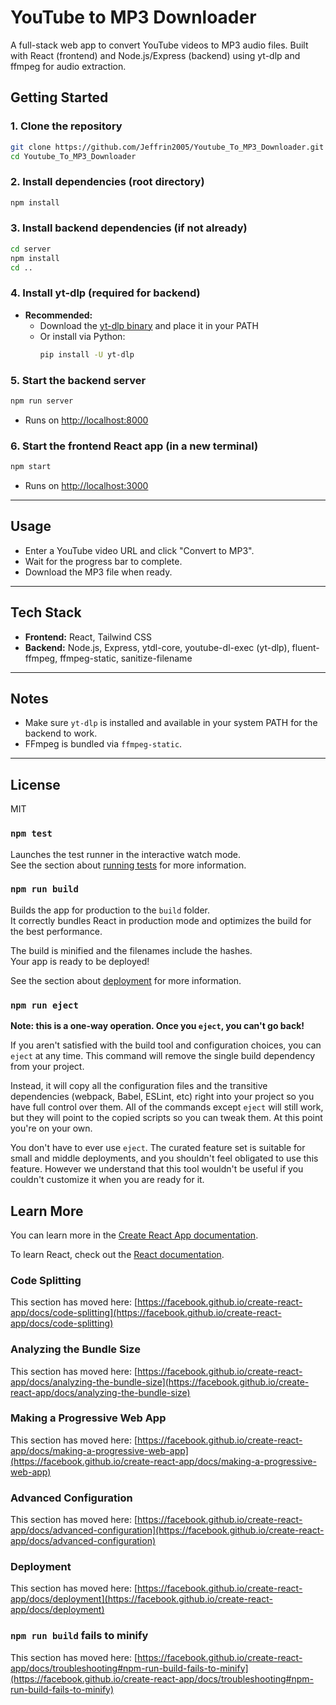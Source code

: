 # YouTube to MP3 Downloader

A full-stack web app to convert YouTube videos to MP3 audio files. Built with React (frontend) and Node.js/Express (backend) using yt-dlp and ffmpeg for audio extraction.

## Getting Started

### 1. Clone the repository
```bash
git clone https://github.com/Jeffrin2005/Youtube_To_MP3_Downloader.git
cd Youtube_To_MP3_Downloader
```

### 2. Install dependencies (root directory)
```bash
npm install
```

### 3. Install backend dependencies (if not already)
```bash
cd server
npm install
cd ..
```

### 4. Install yt-dlp (required for backend)
- **Recommended:**
  - Download the [yt-dlp binary](https://github.com/yt-dlp/yt-dlp/releases/latest) and place it in your PATH
  - Or install via Python:
    ```bash
    pip install -U yt-dlp
    ```

### 5. Start the backend server
```bash
npm run server
```
- Runs on [http://localhost:8000](http://localhost:8000)

### 6. Start the frontend React app (in a new terminal)
```bash
npm start
```
- Runs on [http://localhost:3000](http://localhost:3000)

---

## Usage
- Enter a YouTube video URL and click "Convert to MP3".
- Wait for the progress bar to complete.
- Download the MP3 file when ready.

---

## Tech Stack
- **Frontend:** React, Tailwind CSS
- **Backend:** Node.js, Express, ytdl-core, youtube-dl-exec (yt-dlp), fluent-ffmpeg, ffmpeg-static, sanitize-filename

---

## Notes
- Make sure `yt-dlp` is installed and available in your system PATH for the backend to work.
- FFmpeg is bundled via `ffmpeg-static`.

---

## License
MIT

### `npm test`

Launches the test runner in the interactive watch mode.\
See the section about [running tests](https://facebook.github.io/create-react-app/docs/running-tests) for more information.

### `npm run build`

Builds the app for production to the `build` folder.\
It correctly bundles React in production mode and optimizes the build for the best performance.

The build is minified and the filenames include the hashes.\
Your app is ready to be deployed!

See the section about [deployment](https://facebook.github.io/create-react-app/docs/deployment) for more information.

### `npm run eject`

**Note: this is a one-way operation. Once you `eject`, you can't go back!**

If you aren't satisfied with the build tool and configuration choices, you can `eject` at any time. This command will remove the single build dependency from your project.

Instead, it will copy all the configuration files and the transitive dependencies (webpack, Babel, ESLint, etc) right into your project so you have full control over them. All of the commands except `eject` will still work, but they will point to the copied scripts so you can tweak them. At this point you're on your own.

You don't have to ever use `eject`. The curated feature set is suitable for small and middle deployments, and you shouldn't feel obligated to use this feature. However we understand that this tool wouldn't be useful if you couldn't customize it when you are ready for it.

## Learn More

You can learn more in the [Create React App documentation](https://facebook.github.io/create-react-app/docs/getting-started).

To learn React, check out the [React documentation](https://reactjs.org/).

### Code Splitting

This section has moved here: [https://facebook.github.io/create-react-app/docs/code-splitting](https://facebook.github.io/create-react-app/docs/code-splitting)

### Analyzing the Bundle Size

This section has moved here: [https://facebook.github.io/create-react-app/docs/analyzing-the-bundle-size](https://facebook.github.io/create-react-app/docs/analyzing-the-bundle-size)

### Making a Progressive Web App

This section has moved here: [https://facebook.github.io/create-react-app/docs/making-a-progressive-web-app](https://facebook.github.io/create-react-app/docs/making-a-progressive-web-app)

### Advanced Configuration

This section has moved here: [https://facebook.github.io/create-react-app/docs/advanced-configuration](https://facebook.github.io/create-react-app/docs/advanced-configuration)

### Deployment

This section has moved here: [https://facebook.github.io/create-react-app/docs/deployment](https://facebook.github.io/create-react-app/docs/deployment)

### `npm run build` fails to minify

This section has moved here: [https://facebook.github.io/create-react-app/docs/troubleshooting#npm-run-build-fails-to-minify](https://facebook.github.io/create-react-app/docs/troubleshooting#npm-run-build-fails-to-minify)
